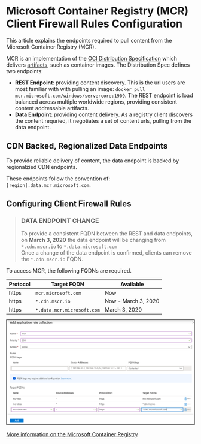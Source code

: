 # Microsoft Container Registry (MCR) Client Firewall Rules Configuration

This article explains the endpoints required to pull content from the Microsoft Container Registry (MCR).

MCR is an implementation of the [OCI Distribution Specification][oci-spec] which delivers [artifacts][oci-artifacts], such as container images. The Distribution Spec defines two endpoints:

- **REST Endpoint**: providing content discovery. This is the url users are most familiar with with pulling an image: `docker pull mcr.microsoft.com/windows/servercore:1909`. The REST endpoint is load balanced across multiple worldwide regions, providing consistent content addressable artifacts.
- **Data Endpoint**: providing content delivery. As a registry client discovers the content requried, it negotiates a set of content urls, pulling from the data endpoint.

## CDN Backed, Regionalized Data Endpoints

To provide reliable delivery of content, the data endpoint is backed by regionalzied CDN endpoints.

These endpoints follow the convention of: `[region].data.mcr.microsoft.com`.

## Configuring Client Firewall Rules

> ### **DATA ENDPOINT CHANGE**
> To provide a consistent FQDN between the REST and data endpoints, on **March 3, 2020** the data endpoint will be changing from `*.cdn.mscr.io` to `*.data.microsoft.com`  
  Once a change of the data endpoint is confirmed, clients can remove the `*.cdn.mscr.io` FQDN.

To access MCR, the following FQDNs are required. 

| Protocol | Target FQDN | Available |
| - | - | - |
| https | `mcr.microsoft.com` | Now |
| https | `*.cdn.mscr.io` | Now - March 3, 2020 |
| https | `*.data.mcr.microsoft.com` | March 3, 2020 |

![Azure Application Rule](./media/mcr-client-firewall-rules.png)

[More information on the Microsoft Container Registry][mcr]

[mcr]:            https://aka.ms/mcr
[oci-spec]:       https://github.com/opencontainers/distribution-spec
[oci-artifacts]:  https://github.com/opencontainers/artifacts

